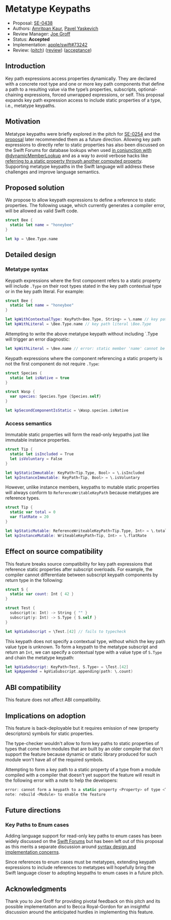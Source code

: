 # Metatype Keypaths

* Proposal: [SE-0438](0438-metatype-keypath.md)
* Authors: [Amritpan Kaur](https://github.com/amritpan), [Pavel Yaskevich](https://github.com/xedin)
* Review Manager: [Joe Groff](https://github.com/jckarter)
* Status: **Accepted** 
* Implementation: [apple/swift#73242](https://github.com/apple/swift/pull/73242)
* Review: ([pitch](https://forums.swift.org/t/pitch-metatype-keypaths/70767)) ([review](https://forums.swift.org/t/se-0438-metatype-keypaths/72172)) ([acceptance](https://forums.swift.org/t/accepted-se-0438-metatype-keypaths/72878))

## Introduction

Key path expressions access properties dynamically. They are declared with a concrete root type and one or more key path components that define a path to a resulting value via the type’s properties, subscripts, optional-chaining expressions, forced unwrapped expressions, or self. This proposal expands key path expression access to include static properties of a type, i.e., metatype keypaths.

## Motivation

Metatype keypaths were briefly explored in the pitch for [SE-0254](https://forums.swift.org/t/pitch-static-and-class-subscripts/21850) and the [proposal](https://github.com/swiftlang/swift-evolution/blob/main/proposals/0254-static-subscripts.md#metatype-key-paths) later recommended them as a future direction. Allowing key path expressions to directly refer to static properties has also been discussed on the Swift Forums for database lookups when used [in conjunction with @dynamicMemberLookup](https://forums.swift.org/t/dynamic-key-path-member-lookup-cannot-refer-to-static-member/30212) and as a way to avoid verbose hacks like [referring to a static property through another computed property](https://forums.swift.org/t/key-path-cannot-refer-to-static-member/28055). Supporting metatype keypaths in the Swift language will address these challenges and improve language semantics.

## Proposed solution

We propose to allow keypath expressions to define a reference to static properties. The following usage, which currently generates a compiler error, will be allowed as valid Swift code.

```swift
struct Bee {
  static let name = "honeybee"
}

let kp = \Bee.Type.name
```

## Detailed design

### Metatype syntax

Keypath expressions where the first component refers to a static property will include `.Type` on their root types stated in the key path contextual type or in the key path literal. For example:

```swift
struct Bee {
  static let name = "honeybee"
}

let kpWithContextualType: KeyPath<Bee.Type, String> = \.name // key path contextual root type of Bee.Type
let kpWithLiteral = \Bee.Type.name // key path literal \Bee.Type
```

Attempting to write the above metatype keypath without including `.Type will trigger an error diagnostic:

```swift
let kpWithLiteral = \Bee.name // error: static member 'name' cannot be used on instance of type 'Bee'
```

Keypath expressions where the component referencing a static property is not the first component do not require `.Type`:
```swift
struct Species {
  static let isNative = true
}

struct Wasp {
  var species: Species.Type {Species.self}
}

let kpSecondComponentIsStatic = \Wasp.species.isNative
```
### Access semantics

Immutable static properties will form the read-only keypaths just like immutable instance properties.
```swift
struct Tip {
  static let isIncluded = True
  let isVoluntary = False
}

let kpStaticImmutable: KeyPath<Tip.Type, Bool> = \.isIncluded 
let kpInstanceImmutable: KeyPath<Tip, Bool> = \.isVoluntary 
```
However, unlike instance members, keypaths to mutable static properties will always conform to `ReferenceWritableKeyPath` because metatypes are reference types.
```swift
struct Tip {
  static var total = 0
  var flatRate = 20
}

let kpStaticMutable: ReferenceWriteableKeyPath<Tip.Type, Int> = \.total 
let kpInstanceMutable: WriteableKeyPath<Tip, Int> = \.flatRate 
```
## Effect on source compatibility

This feature breaks source compatibility for key path expressions that reference static properties after subscript overloads. For example, the compiler cannot differentiate between subscript keypath components by return type in the following:

```swift
struct S {
  static var count: Int { 42 }
}

struct Test {
  subscript(x: Int) -> String { "" }
  subscript(y: Int) -> S.Type { S.self }
}

let kpViaSubscript = \Test.[42] // fails to typecheck
```

This keypath does not specify a contextual type, without which the key path value type is unknown. To form a keypath to the metatype subscript and return an `Int`, we can specify a contextual type with a value type of `S.Type` and chain the metatype keypath: 

```swift
let kpViaSubscript: KeyPath<Test, S.Type> = \Test.[42]
let kpAppended = kpViaSubscript.appending(path: \.count)
```

## ABI compatibility

This feature does not affect ABI compatibility.

## Implications on adoption

This feature is back-deployable but it requires emission of new (property descriptors) symbols for static properties.

The type-checker wouldn't allow to form key paths to static properties of types that come from modules that are built by an older compiler that don't support the feature because dynamic or static library produced for such module won't have all of the required symbols.

Attempting to form a key path to a static property of a type from a module compiled with a compiler that doesn't yet support the feature will result in the following error with a note to help the developers:

```swift
error: cannot form a keypath to a static property <Property> of type <Type>
note: rebuild <Module> to enable the feature
```

## Future directions

### Key Paths to Enum cases

Adding language support for read-only key paths to enum cases has been widely discussed on the [Swift Forums](https://forums.swift.org/t/enum-case-key-paths-an-update/68436) but has been left out of this proposal as this merits a separate discussion around [syntax design and implementation concerns](https://forums.swift.org/t/enum-case-keypaths/60899/32).

Since references to enum cases must be metatypes, extending keypath expressions to include references to metatypes will hopefully bring the Swift language closer to adopting keypaths to enum cases in a future pitch.

## Acknowledgments

Thank you to Joe Groff for providing pivotal feedback on this pitch and its possible implementation and to Becca Royal-Gordon for an insightful discussion around the anticipated hurdles in implementing this feature.
